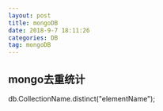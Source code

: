```yaml
---
layout: post
title: mongoDB
date: 2018-9-7 18:11:26
categories: DB
tag: mongoDB
---
```


mongo去重统计
----------
db.CollectionName.distinct("elementName");